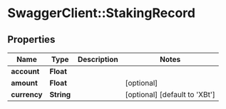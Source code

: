 # SwaggerClient::StakingRecord

## Properties
Name | Type | Description | Notes
------------ | ------------- | ------------- | -------------
**account** | **Float** |  | 
**amount** | **Float** |  | [optional] 
**currency** | **String** |  | [optional] [default to &#39;XBt&#39;]


